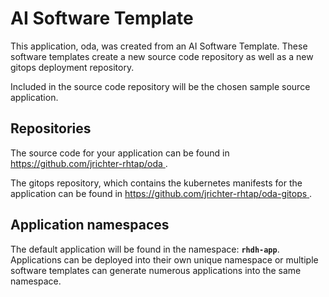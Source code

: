 # AI Software Template

This application, oda, was created from an AI Software Template. These software templates create a new source code repository as well as a new gitops deployment repository.

Included in the source code repository will be the chosen sample source application.

## Repositories

The source code for your application can be found in [https://github.com/jrichter-rhtap/oda ](https://github.com/jrichter-rhtap/oda ).
 
The gitops repository, which contains the kubernetes manifests for the application can be found in 
[https://github.com/jrichter-rhtap/oda-gitops ](https://github.com/jrichter-rhtap/oda-gitops ). 

## Application namespaces 

The default application will be found in the namespace: **`rhdh-app`**. Applications can be deployed into their own unique namespace or multiple software templates can generate numerous applications into the same namespace.